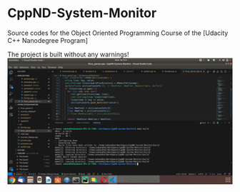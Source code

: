 # CppND-System-Monitor

Source codes for the Object Oriented Programming Course of the [Udacity C++ Nanodegree Program]

The project is built without any warnings!
![Project Build](images/Build.png)

